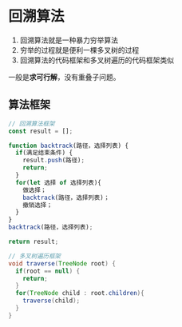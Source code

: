 # 回溯算法

1. 回溯算法就是一种暴力穷举算法
2. 穷举的过程就是便利一棵多叉树的过程
3. 回溯算法的代码框架和多叉树遍历的代码框架类似

一般是**求可行解**，没有重叠子问题。



## 算法框架

```javascript
// 回溯算法框架
const result = [];

function backtrack(路径，选择列表) {
  if(满足结束条件) {
    result.push(路径);
    return;
  }
  for(let 选择 of 选择列表){
    做选择；
    backtrack(路径，选择列表)；
    撤销选择；  
  }
}
backtrack(路径，选择列表);

return result;
```

```java
// 多叉树遍历框架
void traverse(TreeNode root) {
  if(root == null) {
    return;
  }
  for(TreeNode child : root.children){
    traverse(child);  
  }
}
```

